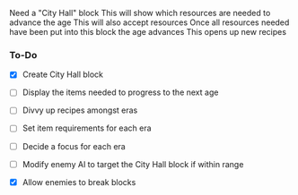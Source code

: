 Need a "City Hall" block
This will show which resources are needed to advance the age
This will also accept resources
Once all resources needed have been put into this block the age advances
This opens up new recipes

### To-Do
* [x] Create City Hall block
- [ ] Display the items needed to progress to the next age
- [ ] Divvy up recipes amongst eras
- [ ] Set item requirements for each era
- [ ] Decide a focus for each era
- [ ] Modify enemy AI to target the City Hall block if within range
- [x] Allow enemies to break blocks
	